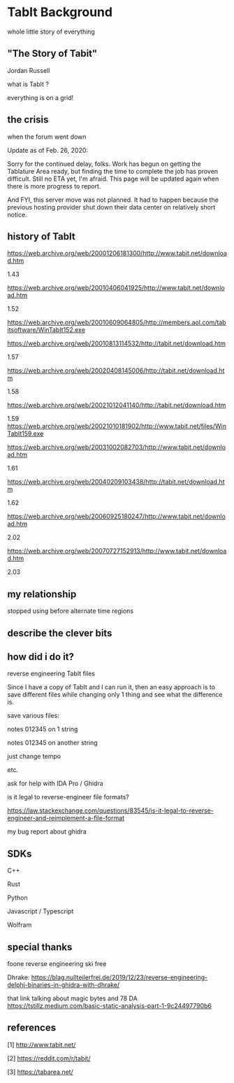 
# TabIt Background


whole little story of everything





## "The Story of Tabit"



Jordan Russell




what is TabIt ?


everything is on a grid!




## the crisis

when the forum went down


Update as of Feb. 26, 2020:

Sorry for the continued delay, folks. Work has begun on getting the Tablature Area ready, but finding the time to complete the job has proven difficult. Still no ETA yet, I'm afraid. This page will be updated again when there is more progress to report.

And FYI, this server move was not planned. It had to happen because the previous hosting provider shut down their data center on relatively short notice.










## history of TabIt




https://web.archive.org/web/20001206181300/http://www.tabit.net/download.htm

1.43




https://web.archive.org/web/20010406041925/http://www.tabit.net/download.htm

1.52

https://web.archive.org/web/20010609064805/http://members.aol.com/tabitsoftware/WinTabIt152.exe





https://web.archive.org/web/20010813114532/http://tabit.net/download.htm

1.57



https://web.archive.org/web/20020408145006/http://tabit.net/download.htm

1.58



https://web.archive.org/web/20021012041140/http://tabit.net/download.htm

1.59
https://web.archive.org/web/20021010181902/http://www.tabit.net/files/WinTabIt159.exe





https://web.archive.org/web/20031002082703/http://www.tabit.net/download.htm

1.61




https://web.archive.org/web/20040209103438/http://tabit.net/download.htm

1.62



https://web.archive.org/web/20060925180247/http://www.tabit.net/download.htm

2.02




https://web.archive.org/web/20070727152913/http://www.tabit.net/download.htm

2.03





## my relationship

stopped using before alternate time regions































## describe the clever bits







## how did i do it?


<!--

hacker gene

"i don't know how to do this, so i'm going to learn"

banging my head on the wall, john cage


story about "petals on the rose", and how i need to see everything in front of me

-->


reverse engineering TabIt files

Since I have a copy of TabIt and I can run it, then an easy approach is to save different files while changing only 1 thing and see what the difference is.

save various files:

notes 012345 on 1 string

notes 012345 on another string


just change tempo


etc.




ask for help with IDA Pro / Ghidra









is it legal to reverse-engineer file formats?

https://law.stackexchange.com/questions/83545/is-it-legal-to-reverse-engineer-and-reimplement-a-file-format










my bug report about ghidra











## SDKs

C++

Rust

Python

Javascript / Typescript

Wolfram







## special thanks


foone
reverse engineering ski free


Dhrake:
https://blag.nullteilerfrei.de/2019/12/23/reverse-engineering-delphi-binaries-in-ghidra-with-dhrake/


that link talking about magic bytes and 78 DA
https://tstillz.medium.com/basic-static-analysis-part-1-9c24497790b6










## references

[1] http://www.tabit.net/

[2] https://reddit.com/r/tabit/

[3] https://tabarea.net/












